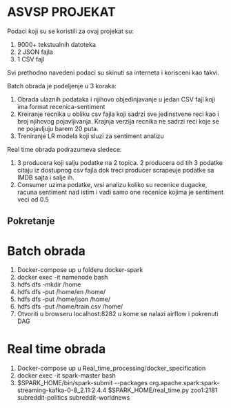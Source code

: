 # ASVSP PROJEKAT

Podaci koji su se koristili za ovaj projekat su:
1. 9000+ tekstualnih datoteka
2. 2 JSON fajla
3. 1 CSV fajl

Svi prethodno navedeni podaci su skinuti sa interneta i korisceni kao takvi.

Batch obrada je podeljenje u 3 koraka:
1. Obrada ulaznih podataka i njihovo objedinjavanje u jedan CSV fajl koji ima format recenica-sentiment
2. Kreiranje recnika u obliku csv fajla koji sadrzi sve jedinstvene reci kao i broj njihovog pojavljivanja. Krajnja verzija recnika ne sadrzi reci koje se ne pojavljuju barem 20 puta.
3. Treniranje LR modela koji sluzi za sentiment analizu

Real time obrada podrazumeva sledece:
1. 3 producera koji salju podatke na 2 topica. 2 producera od tih 3 podatke citaju iz dostupnog csv fajla dok treci producer scrapeuje podatke sa IMDB sajta i salje ih.
2. Consumer uzima podatke, vrsi analizu koliko su recenice dugacke, racuna sentiment nad istim i vadi samo one recenice kojima je sentiment veci od 0.5

## Pokretanje

# Batch obrada
1. Docker-compose up u folderu docker-spark
2. docker exec -it namenode bash
3. hdfs dfs -mkdir /home
4. hdfs dfs -put /home/en /home/
5. hdfs dfs -put /home/json /home/
6. hdfs dfs -put /home/train.csv /home/
7. Otvoriti u browseru localhost:8282 u kome se nalazi airflow i pokrenuti DAG

# Real time obrada
1. Docker-compose up u Real_time_processing/docker_specification
2. docker exec -it spark-master bash
3. $SPARK_HOME/bin/spark-submit --packages org.apache.spark:spark-streaming-kafka-0-8_2.11:2.4.4 $SPARK_HOME/real_time.py zoo1:2181 subreddit-politics subreddit-worldnews
